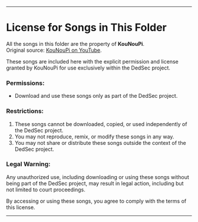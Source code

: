 ---

# License for Songs in This Folder  

All the songs in this folder are the property of **KouNouPi**.  
Original source: [KouNouPi on YouTube](https://youtube.com/@kunupi_).  

These songs are included here with the explicit permission and license granted by KouNouPi for use exclusively within the DedSec project.  

### Permissions:  
- Download and use these songs only as part of the DedSec project.  

### Restrictions:  
1. These songs cannot be downloaded, copied, or used independently of the DedSec project.  
2. You may not reproduce, remix, or modify these songs in any way.  
3. You may not share or distribute these songs outside the context of the DedSec project.  

### Legal Warning:  
Any unauthorized use, including downloading or using these songs without being part of the DedSec project, may result in legal action, including but not limited to court proceedings.  

By accessing or using these songs, you agree to comply with the terms of this license.  

---